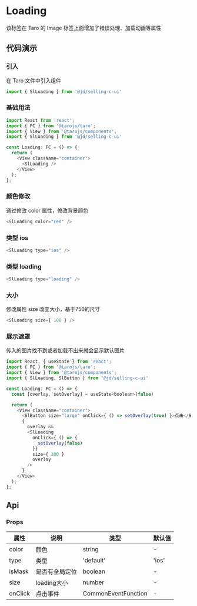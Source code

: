 
# Loading
该标签在 Taro 的 Image 标签上面增加了错误处理、加载动画等属性
## 代码演示
### 引入
在 Taro 文件中引入组件
```js
import { SlLoading } from '@jd/selling-c-ui'
```
### 基础用法
```js
import React from 'react';
import { FC } from '@tarojs/taro';
import { View } from '@tarojs/components';
import { SlLoading } from '@jd/selling-c-ui'

const Loading: FC = () => {
  return (
    <View className="container">
      <SlLoading />  
    </View>
  );
};
```
### 颜色修改
通过修改 color 属性，修改背景颜色
```js
<SlLoading color="red" />
```

### 类型 ios
```js
<SlLoading type="ios" />
```

### 类型 loading
```js
<SlLoading type="loading" />
```

### 大小
修改属性 size 改变大小，基于750的尺寸 
```js
<SlLoading size={ 100 } />
```

### 展示遮罩
传入的图片找不到或者加载不出来就会显示默认图片
```js
import React, { useState } from 'react';
import { FC } from '@tarojs/taro';
import { View } from '@tarojs/components';
import { SlLoading, SlButton } from '@jd/selling-c-ui'

const Loading: FC = () => {
  const [overlay, setOverlay] = useState<boolean>(false)

  return (
    <View className="container">  
      <SlButton size="large" onClick={ () => setOverlay(true) }>点击</SlButton>
      {
        overlay && 
        <SlLoading 
          onClick={ () => {
            setOverlay(false) 
          }} 
          size={ 100 } 
          overlay 
        />
      }
    </View>
  );
};
```

## Api
### Props
|  属性   | 说明  | 类型 | 默认值 |
|  ----  | ----  | ---- | ---- |
| color | 颜色 | string | - |
| type | 类型 | 'default'|'ios'|'loading' | default |
| isMask | 是否有全局定位 | boolean | - |
| size | loading大小 | number | - |
| onClick | 点击事件 | CommonEventFunction | - |
